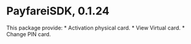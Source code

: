 # PayfareiSDK, 0.1.24
 This package provide:
    * Activation physical card.
    * View Virtual card.
    * Change PIN card.
